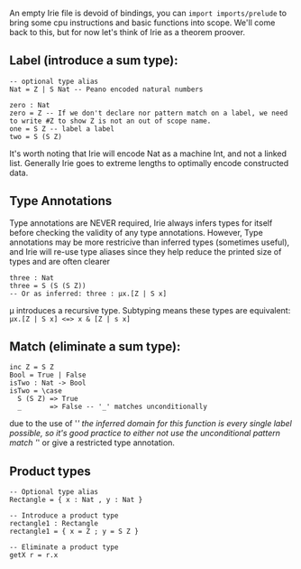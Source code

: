 An empty Irie file is devoid of bindings, you can `import imports/prelude` to bring some cpu instructions and basic functions into scope. We'll come back to this, but for now let's think of Irie as a theorem proover.

## Label (introduce a sum type):
```
-- optional type alias
Nat = Z | S Nat -- Peano encoded natural numbers

zero : Nat
zero = Z -- If we don't declare nor pattern match on a label, we need to write #Z to show Z is not an out of scope name.
one = S Z -- label a label
two = S (S Z)
```

It's worth noting that Irie will encode Nat as a machine Int, and not a linked list. Generally Irie goes to extreme lengths to optimally encode constructed data.

## Type Annotations
Type annotations are NEVER required, Irie always infers types for itself before checking the validity of any type annotations. However, Type annotations may be more restricive than inferred types (sometimes useful), and Irie will re-use type aliases since they help reduce the printed size of types and are often clearer

```
three : Nat
three = S (S (S Z))
-- Or as inferred: three : µx.[Z | S x]
```
µ introduces a recursive type. Subtyping means these types are equivalent: `µx.[Z | S x] <=> x & [Z | s x]`

## Match (eliminate a sum type):
```
inc Z = S Z
Bool = True | False
isTwo : Nat -> Bool
isTwo = \case
  S (S Z) => True
  _       => False -- '_' matches unconditionally

```
due to the use of '_' the inferred domain for this function is every single label possible, so it's good practice to either not use the unconditional pattern match '_' or give a restricted type annotation.

## Product types
```
-- Optional type alias
Rectangle = { x : Nat , y : Nat }

-- Introduce a product type
rectangle1 : Rectangle
rectangle1 = { x = Z ; y = S Z }

-- Eliminate a product type
getX r = r.x
```

